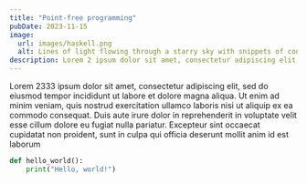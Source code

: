 ```yaml
---
title: "Point-free programming"
pubDate: 2023-11-15
image:
  url: images/haskell.png
  alt: Lines of light flowing through a starry sky with snippets of code scattered across the image.
description: Lorem 2 ipsum dolor sit amet, consectetur adipiscing elit, sed do eiusmod tempor incididunt ut labore et dolore magna aliqua.
---
```

Lorem 2333 ipsum dolor sit amet, consectetur adipiscing elit, sed do eiusmod tempor incididunt ut labore et dolore magna aliqua. Ut enim ad minim veniam, quis nostrud exercitation ullamco laboris nisi ut aliquip ex ea commodo consequat. Duis aute irure dolor in reprehenderit in voluptate velit esse cillum dolore eu fugiat nulla pariatur. Excepteur sint occaecat cupidatat non proident, sunt in culpa qui officia deserunt mollit anim id est laborum

```python
def hello_world():
    print("Hello, world!")
```
